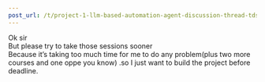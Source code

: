 ```yaml
---
post_url: /t/project-1-llm-based-automation-agent-discussion-thread-tds-jan-2025/164277/43
---
```

Ok sir  
But please try to take those sessions sooner  
Because it’s taking too much time for me to do any problem(plus two more courses and one oppe you know) .so I just want to build the project before deadline.